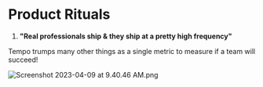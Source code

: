 # Product Rituals

1. **"Real professionals ship & they ship at a pretty high frequency"**

Tempo trumps many other things as a single metric to measure if a team will succeed!

![Screenshot 2023-04-09 at 9.40.46 AM.png](Product%20Rituals%20ba2ecbfabe1c4fc681d8a5b29ff27c19/Screenshot_2023-04-09_at_9.40.46_AM.png)